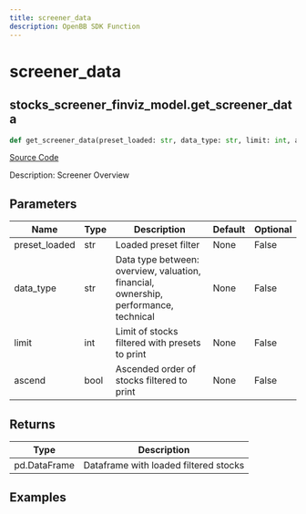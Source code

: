 ```yaml
---
title: screener_data
description: OpenBB SDK Function
---
```


# screener_data

## stocks_screener_finviz_model.get_screener_data

```python title='openbb_terminal/stocks/screener/finviz_model.py'
def get_screener_data(preset_loaded: str, data_type: str, limit: int, ascend: bool) -> None:
```
[Source Code](https://github.com/OpenBB-finance/OpenBBTerminal/tree/main/openbb_terminal/stocks/screener/finviz_model.py#L76)

Description: Screener Overview

## Parameters

| Name | Type | Description | Default | Optional |
| ---- | ---- | ----------- | ------- | -------- |
| preset_loaded | str | Loaded preset filter | None | False |
| data_type | str | Data type between: overview, valuation, financial, ownership, performance, technical | None | False |
| limit | int | Limit of stocks filtered with presets to print | None | False |
| ascend | bool | Ascended order of stocks filtered to print | None | False |

## Returns

| Type | Description |
| ---- | ----------- |
| pd.DataFrame | Dataframe with loaded filtered stocks |

## Examples

